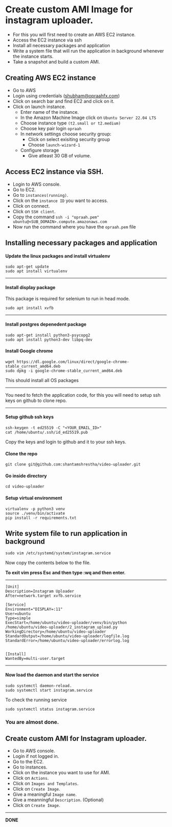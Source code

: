 # Create custom AMI Image for instagram uploader.

- For this you will first need to create an AWS EC2 instance.
- Access the EC2 instance via ssh
- Install all necessary packages and application
- Write a system file that will run the application in background whenever the instance starts.
- Take a snapshot and build a custom AMI.


## Creating AWS EC2 instance
- Go to AWS
- Login using credentials (shubham@opraahfx.com)
- Click on search bar and find EC2 and click on it.
- Click on launch instance.
    - Enter name of the instance.
    - In the Amazon Machine Image click on `Ubuntu Server 22.04 LTS`
    - Choose instance type `(t2.small or t2.medium)`
    - Choose key pair login `opraah`
    - In network settings choose security group:
        - Click on select exisiting security group
        - Choose `launch-wizard-1`
    - Configure storage
        - Give atleast 30 GB of volume.

## Access EC2 instance via SSH.

- Login to AWS console.
- Go to EC2.
- Go to `instances(running)`.
- Click on the `instance ID` you want to access.
- Click on connect.
- Click on `SSH client`.
- Copy the command `ssh -i "opraah.pem" ubuntu@<SUB_DOMAIN>.compute.amazonaws.com`
- Now run the command where you have the `opraah.pem` file 


## Installing necessary packages and application

#### Update the linux packages and install virtualenv
```
sudo apt-get update
sudo apt install virtualenv
```
---

#### Install display package

This package is required for selenium to run in head mode.

```
sudo apt install xvfb
```

---

#### Install postgres depenedent package
```
sudo apt-get install python3-psycopg2
sudo apt install python3-dev libpq-dev
```

#### Install Google chrome
```
wget https://dl.google.com/linux/direct/google-chrome-stable_current_amd64.deb
sudo dpkg -i google-chrome-stable_current_amd64.deb
```

This should install all OS packages

---

You need to fetch the application code, for this you will need to setup ssh keys on github to clone repo.

---

#### Setup github ssh keys

```
ssh-keygen -t ed25519 -C "<YOUR_EMAIL_ID>"
cat /home/ubuntu/.ssh/id_ed25519.pub
```

Copy the keys and login to github and it to your ssh keys.

#### Clone the repo
```
git clone git@github.com:shantamshrestha/video-uploader.git
```

#### Go inside directory
```
cd video-uploader
```

#### Setup virtual environment

```
virtualenv -p python3 venv 
source ./venv/bin/activate
pip install -r requirements.txt
```

## Write system file to run application in background

```
sudo vim /etc/systemd/system/instagram.service
```

Now copy the contents below to the file.

**To exit vim press Esc and then type :wq and then enter.**

---
```
[Unit]
Description=Instagram Uploader
After=network.target xvfb.service

[Service]
Environment="DISPLAY=:11"
User=ubuntu
Type=simple
ExecStart=/home/ubuntu/video-uploader/venv/bin/python /home/ubuntu/video-uploader/2_instagram_upload.py
WorkingDirectory=/home/ubuntu/video-uploader
StandardOutput=/home/ubuntu/video-uploader/logfile.log
StandardError=/home/ubuntu/video-uploader/errorlog.log


[Install]
WantedBy=multi-user.target
```
---

#### Now load the daemon and start the service
```
sudo systemctl daemon-reload.
sudo systemctl start instagram.service
```

To check the running service
```
sudo systemctl status instagram.service
```

### You are almost done.

## Create custom AMI for Instagram uploader.

- Go to AWS console.
- Login if not logged in.
- Go to the EC2.
- Go to instances.
- Click on the instance you want to use for AMI.
- Click on `Actions`.
- Click on `Images and Templates`.
- Click on `Create Image`.
- Give a meaningful `Image name`.
- Give a meanningful `Description`. (Optional)
- Click on `Create Image`.
---

**DONE**